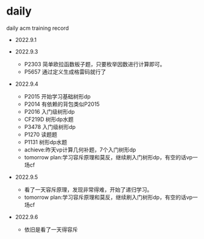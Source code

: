 # daily

daily acm training record

- 2022.9.1

- 2022.9.3
  - P2303 简单欧拉函数板子题，只要枚举因数进行计算即可。
  - P5657 通过定义生成格雷码就行了
- 2022.9.4
  - P2015 开始学习基础树形dp
  - P2014 有依赖的背包类似P2015
  - P2016 入门级树形dp
  - CF219D 树形dp水题
  - P3478 入门级树形dp
  - P1270 读题题
  - P1131 树形dp水题
  - achieve:昨天vp计算几何补题，7个入门树形dp
  - tomorrow plan:学习容斥原理和莫反，继续刷入门树形dp，有空的话vp一场cf
- 2022.9.5
  - 看了一天容斥原理，发现非常得难，开始了递归学习。
  - tomorrow plan:学习容斥原理和莫反，继续刷入门树形dp，有空的话vp一场cf
- 2022.9.6
  - 依旧是看了一天得容斥